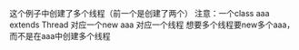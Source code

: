 这个例子中创建了多个线程（前一个是创建了两个）
注意：一个class aaa extends Thread 对应一个new aaa 对应一个线程
想要多个线程要new多个aaa，而不是在aaa中创建多个线程
